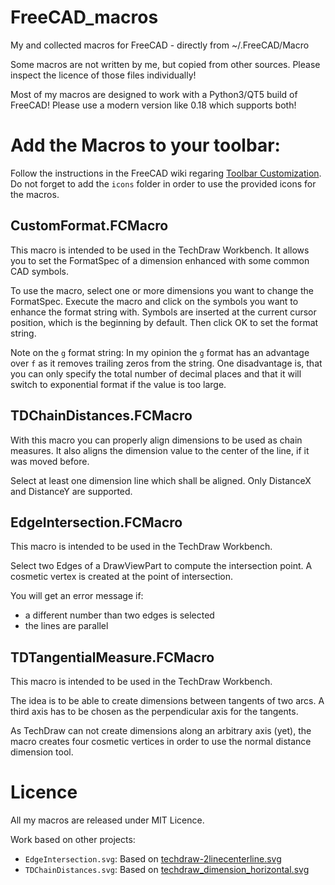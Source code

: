 # FreeCAD_macros
My and collected macros for FreeCAD - directly from ~/.FreeCAD/Macro

Some macros are not written by me, but copied from other sources. Please inspect the licence of those files individually!

Most of my macros are designed to work with a Python3/QT5 build of FreeCAD!
Please use a modern version like 0.18 which supports both!

# Add the Macros to your toolbar:

Follow the instructions in the FreeCAD wiki regaring [Toolbar Customization](https://wiki.freecadweb.org/Customize_Toolbars).
Do not forget to add the `icons` folder in order to use the provided icons for
the macros.

## CustomFormat.FCMacro

This macro is intended to be used in the TechDraw Workbench.
It allows you to set the FormatSpec of a dimension enhanced with some common CAD
symbols.

To use the macro, select one or more dimensions you want to change the
FormatSpec.
Execute the macro and click on the symbols you want to enhance the format string
with. Symbols are inserted at the current cursor position, which is the
beginning by default.
Then click OK to set the format string.

Note on the `g` format string: In my opinion the `g` format has an advantage
over `f` as it removes trailing zeros from the string. One disadvantage is, that
you can only specify the total number of decimal places and that it will switch
to exponential format if the value is too large.


## TDChainDistances.FCMacro

With this macro you can properly align dimensions to be used as chain measures.
It also aligns the dimension value to the center of the line, if it was moved
before.

Select at least one dimension line which shall be aligned.
Only DistanceX and DistanceY are supported.


## EdgeIntersection.FCMacro

This macro is intended to be used in the TechDraw Workbench.

Select two Edges of a DrawViewPart to compute the intersection point.
A cosmetic vertex is created at the point of intersection.

You will get an error message if:

* a different number than two edges is selected
* the lines are parallel


## TDTangentialMeasure.FCMacro

This macro is intended to be used in the TechDraw Workbench.

The idea is to be able to create dimensions between tangents of two arcs.
A third axis has to be chosen as the perpendicular axis for the tangents.

As TechDraw can not create dimensions along an arbitrary axis (yet), the macro creates four cosmetic
vertices in order to use the normal distance dimension tool.



# Licence

All my macros are released under MIT Licence.


Work based on other projects:

* `EdgeIntersection.svg`: Based on [techdraw-2linecenterline.svg](https://github.com/FreeCAD/FreeCAD/blob/941968b37cd45505a5668a1df17ba9b8d6f9a66b/src/Mod/TechDraw/Gui/Resources/icons/actions/techdraw-2linecenterline.svg)
* `TDChainDistances.svg`: Based on [techdraw_dimension_horizontal.svg](https://github.com/FreeCAD/FreeCAD/blob/291bad6cba925cb2a69033ce0d9f748814348398/src/Mod/TechDraw/Gui/Resources/icons/TechDraw_Dimension_Horizontal.svg)
